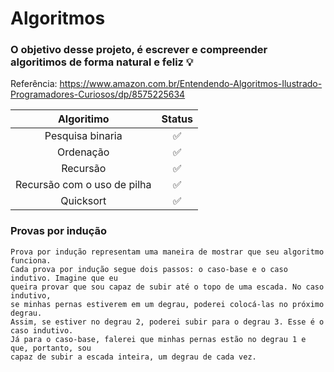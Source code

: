 # Algoritmos

### O objetivo desse projeto, é escrever e compreender algoritimos de forma natural e feliz :bulb:

Referência: https://www.amazon.com.br/Entendendo-Algoritmos-Ilustrado-Programadores-Curiosos/dp/8575225634


| Algoritimo | Status 
| :---: | :---: | 
| Pesquisa binaria | :white_check_mark: |
| Ordenação | :white_check_mark: |
| Recursão | :white_check_mark: |
| Recursão com o uso de pilha | :white_check_mark: |
| Quicksort | :white_check_mark: |


### Provas por indução
```
Prova por indução representam uma maneira de mostrar que seu algoritmo funciona. 
Cada prova por indução segue dois passos: o caso-base e o caso indutivo. Imagine que eu 
queira provar que sou capaz de subir até o topo de uma escada. No caso indutivo, 
se minhas pernas estiverem em um degrau, poderei colocá-las no próximo degrau.
Assim, se estiver no degrau 2, poderei subir para o degrau 3. Esse é o caso indutivo.
Já para o caso-base, falerei que minhas pernas estão no degrau 1 e que, portanto, sou 
capaz de subir a escada inteira, um degrau de cada vez.
```
